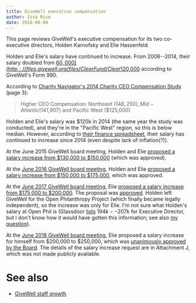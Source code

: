 ```yaml
---
title: GiveWell executive compensation
author: Issa Rice
date: 2016-08-08
---
```


This page reviews GiveWell's executive compensation for its two co-executive directors, Holden Karnofsky and Elie Hassenfeld.

Holden and Elie's salary have continued to increase.
From 2008--2014, their salary doubled from [$60,000](http://files.givewell.org/files/ClearFund/Clear%20Fund%20Form%20990%20-%202008%20-%20personal%20donor%20info%20removed.pdf) to [$120,000](http://files.givewell.org/files/ClearFund/GiveWell%20IRS%20Form%20990%202014.pdf) according to GiveWell's Form 990.

According to [Charity Navigator's 2014 Charity CEO Compensation Study](http://www.charitynavigator.org/docs/2014_CEO_Compensation_Study.pdf) (page 3):

> Higher CEO Compensation: Northeast ($148,250), Mid-Atlantic ($141,907) and Pacific West ($125,000)

Holden and Elie's salary was $120k in 2014 (the same year the study was conducted), and they're in the "Pacific West" region, so this is below median.
However, according to [their finance spreadsheet](http://blog.givewell.org/files/GiveWell_budget_Dec_2015_%28public%29.xlsx), their salary has continued to increase since 2014 (even despite lack of inflation(?)).

At the June 2015 GiveWell board meeting, Holden and Elie [proposed a salary increase from $130,000 to $150,000](http://files.givewell.org/files/ClearFund/Meeting_2015_06_17/Attachment_G_Executive_compensation.pdf) (which was approved).

At the [June 2016 GiveWell board meeting][june2016 meeting], Holden and Elie
[proposed a salary increase from $150,000 to $175,000][june2016], which was
approved.

At the [June 2017 GiveWell board meeting](https://www.givewell.org/about/official-records/board-meeting-37), Elie [proposed a salary increase from $175,000 to $200,000](http://files.givewell.org/files/ClearFund/Meeting_2017_06_06/Attachment_F_Executive_Compensation_Proposal.pdf). The proposal was [approved](http://files.givewell.org/files/ClearFund/Meeting_2017_06_06/Board_Meeting_Minutes_June_06_2017.pdf). Holden left GiveWell for the Open Philanthropy Project (which finally became legally independent), so the increase was only for Elie. I'm not sure what Holden's salary at Open Phil is (Glassdoor [lists](https://www.glassdoor.co.in/Salary/Open-Philanthropy-Project-Salaries-E1857933.htm) $194k--$207k for Executive Director, but I don't know how it would have gotten this information; see also [my question](https://www.quora.com/unanswered/How-did-Glassdoor-obtain-salary-information-for-the-Open-Philanthropy-Projects-Executive-Director-position)).

At the [June 2018 GiveWell board
meeting](https://www.givewell.org/about/official-records/board-meeting-40),
Elie proposed a salary increase for himself from $200,000 to $250,000,
which was [unanimously approved by the
Board](https://files.givewell.org/files/ClearFund/Meeting_2018_06_18/Board_Meeting_Minutes_June_18_2018.pdf).
The details of the salary increase request are in Attachment J, which
was not made publicly available.

# See also

- [GiveWell staff growth]()

[june2016]: http://files.givewell.org/files/ClearFund/Meeting_2016_06_14/Attachment_F_Executive_compensation.pdf "Attachment F, Executive compensation review."
[june2016 meeting]: http://www.givewell.org/about/official-records/board-meeting-33 "“Clear Fund Board Meeting - June 14, 2016”. GiveWell."
